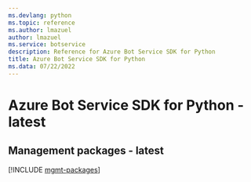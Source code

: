 ```yaml
---
ms.devlang: python
ms.topic: reference
ms.author: lmazuel
author: lmazuel
ms.service: botservice
description: Reference for Azure Bot Service SDK for Python
title: Azure Bot Service SDK for Python
ms.data: 07/22/2022
---
```

# Azure Bot Service SDK for Python - latest

## Management packages - latest
[!INCLUDE [mgmt-packages](bot-service-mgmt-index.md)]